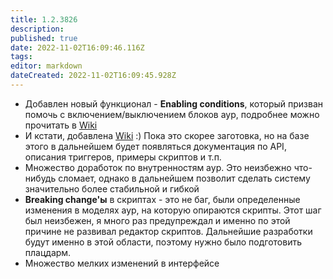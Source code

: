 ```yaml
---
title: 1.2.3826
description: 
published: true
date: 2022-11-02T16:09:46.116Z
tags: 
editor: markdown
dateCreated: 2022-11-02T16:09:45.928Z
---		
```

		
- Добавлен новый функционал - **Enabling conditions**, который призван помочь с включением/выключением блоков аур, подробнее можно прочитать в [Wiki](https://wiki.eyeauras.net/ru/docs/enablingconditions)
- И кстати, добавлена [Wiki](https://wiki.eyeauras.net/) :) Пока это скорее заготовка, но на базе этого в дальнейшем будет появляться документация по API, описания триггеров, примеры скриптов и т.п.
- Множество доработок по внутренностям аур. Это неизбежно что-нибудь сломает, однако в дальнейшем позволит сделать систему значительно более стабильной и гибкой
- **Breaking change'ы** в скриптах - это не баг, были определенные изменения в моделях аур, на которую опираются скрипты. Этот шаг был неизбежен, я много раз предупреждал и именно по этой причине не развивал редактор скриптов. Дальнейшие разработки будут именно в этой области, поэтому нужно было подготовить плацдарм.
- Множество мелких изменений в интерфейсе
